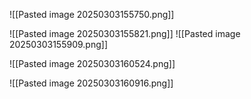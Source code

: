 ![[Pasted image 20250303155750.png]]

![[Pasted image 20250303155821.png]]
![[Pasted image 20250303155909.png]]

![[Pasted image 20250303160524.png]]


![[Pasted image 20250303160916.png]]
